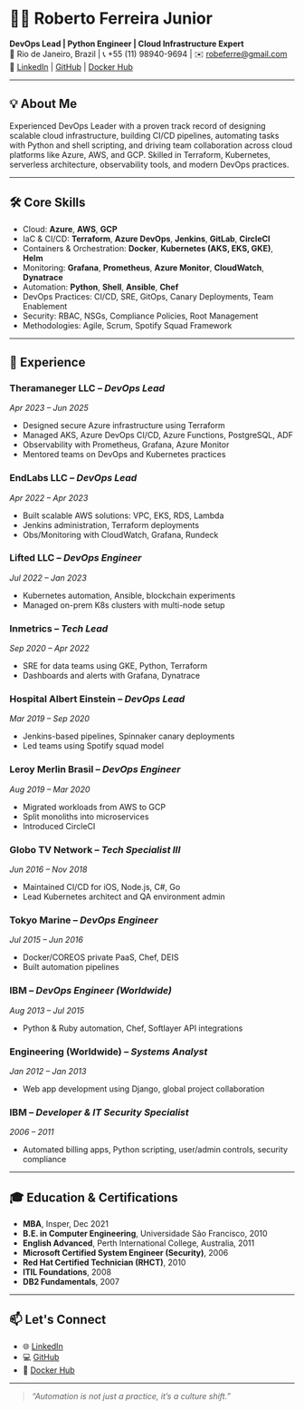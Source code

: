 # 👨‍💻 Roberto Ferreira Junior

**DevOps Lead | Python Engineer | Cloud Infrastructure Expert**  
📍 Rio de Janeiro, Brazil | 📞 +55 (11) 98940-9694 | ✉️ robeferre@gmail.com  
🔗 [LinkedIn](https://www.linkedin.com/in/robeferre) | [GitHub](https://github.com/robeferre) | [Docker Hub](https://hub.docker.com/u/robeferre)

---

## 💡 About Me

Experienced DevOps Leader with a proven track record of designing scalable cloud infrastructure, building CI/CD pipelines, automating tasks with Python and shell scripting, and driving team collaboration across cloud platforms like Azure, AWS, and GCP. Skilled in Terraform, Kubernetes, serverless architecture, observability tools, and modern DevOps practices.

---

## 🛠️ Core Skills

- Cloud: **Azure**, **AWS**, **GCP**
- IaC & CI/CD: **Terraform**, **Azure DevOps**, **Jenkins**, **GitLab**, **CircleCI**
- Containers & Orchestration: **Docker**, **Kubernetes (AKS, EKS, GKE)**, **Helm**
- Monitoring: **Grafana**, **Prometheus**, **Azure Monitor**, **CloudWatch**, **Dynatrace**
- Automation: **Python**, **Shell**, **Ansible**, **Chef**
- DevOps Practices: CI/CD, SRE, GitOps, Canary Deployments, Team Enablement
- Security: RBAC, NSGs, Compliance Policies, Root Management
- Methodologies: Agile, Scrum, Spotify Squad Framework

---

## 🧳 Experience

### **Theramaneger LLC** – *DevOps Lead*  
_Apr 2023 – Jun 2025_  
- Designed secure Azure infrastructure using Terraform  
- Managed AKS, Azure DevOps CI/CD, Azure Functions, PostgreSQL, ADF  
- Observability with Prometheus, Grafana, Azure Monitor  
- Mentored teams on DevOps and Kubernetes practices  

### **EndLabs LLC** – *DevOps Lead*  
_Apr 2022 – Apr 2023_  
- Built scalable AWS solutions: VPC, EKS, RDS, Lambda  
- Jenkins administration, Terraform deployments  
- Obs/Monitoring with CloudWatch, Grafana, Rundeck  

### **Lifted LLC** – *DevOps Engineer*  
_Jul 2022 – Jan 2023_  
- Kubernetes automation, Ansible, blockchain experiments  
- Managed on-prem K8s clusters with multi-node setup  

### **Inmetrics** – *Tech Lead*  
_Sep 2020 – Apr 2022_  
- SRE for data teams using GKE, Python, Terraform  
- Dashboards and alerts with Grafana, Dynatrace  

### **Hospital Albert Einstein** – *DevOps Lead*  
_Mar 2019 – Sep 2020_  
- Jenkins-based pipelines, Spinnaker canary deployments  
- Led teams using Spotify squad model  

### **Leroy Merlin Brasil** – *DevOps Engineer*  
_Aug 2019 – Mar 2020_  
- Migrated workloads from AWS to GCP  
- Split monoliths into microservices  
- Introduced CircleCI  

### **Globo TV Network** – *Tech Specialist III*  
_Jun 2016 – Nov 2018_  
- Maintained CI/CD for iOS, Node.js, C#, Go  
- Lead Kubernetes architect and QA environment admin  

### **Tokyo Marine** – *DevOps Engineer*  
_Jul 2015 – Jun 2016_  
- Docker/COREOS private PaaS, Chef, DEIS  
- Built automation pipelines  

### **IBM** – *DevOps Engineer (Worldwide)*  
_Aug 2013 – Jul 2015_  
- Python & Ruby automation, Chef, Softlayer API integrations  

### **Engineering (Worldwide)** – *Systems Analyst*  
_Jan 2012 – Jan 2013_  
- Web app development using Django, global project collaboration  

### **IBM** – *Developer & IT Security Specialist*  
_2006 – 2011_  
- Automated billing apps, Python scripting, user/admin controls, security compliance  

---

## 🎓 Education & Certifications

- **MBA**, Insper, Dec 2021  
- **B.E. in Computer Engineering**, Universidade São Francisco, 2010  
- **English Advanced**, Perth International College, Australia, 2011  
- **Microsoft Certified System Engineer (Security)**, 2006  
- **Red Hat Certified Technician (RHCT)**, 2010  
- **ITIL Foundations**, 2008  
- **DB2 Fundamentals**, 2007  

---

## 📫 Let's Connect

- 🌐 [LinkedIn](https://www.linkedin.com/in/robeferre)  
- 💻 [GitHub](https://github.com/robeferre)  
- 🐳 [Docker Hub](https://hub.docker.com/u/robeferre)

---

> _“Automation is not just a practice, it’s a culture shift.”_

